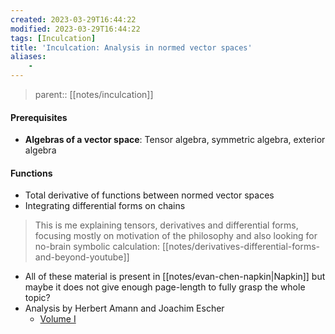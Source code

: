 ```yaml
---
created: 2023-03-29T16:44:22
modified: 2023-03-29T16:44:22
tags: [Inculcation]
title: 'Inculcation: Analysis in normed vector spaces'
aliases:
    - 
---
```


> parent:: [[notes/inculcation]]

#### Prerequisites
- **Algebras of a vector space**: Tensor algebra, symmetric algebra, exterior algebra

#### Functions
- Total derivative of functions between normed vector spaces
- Integrating differential forms on chains

> This is me explaining tensors, derivatives and differential forms, focusing mostly on motivation of the philosophy and also looking for no-brain symbolic calculation: [[notes/derivatives-differential-forms-and-beyond-youtube]]

- All of these material is present in [[notes/evan-chen-napkin|Napkin]] but maybe it does not give enough page-length to fully grasp the whole topic?
- Analysis by Herbert Amann and Joachim Escher
	- [Volume I](http://library.lol/main/D52F82501240A7F94F77CCA630B43F6E)

